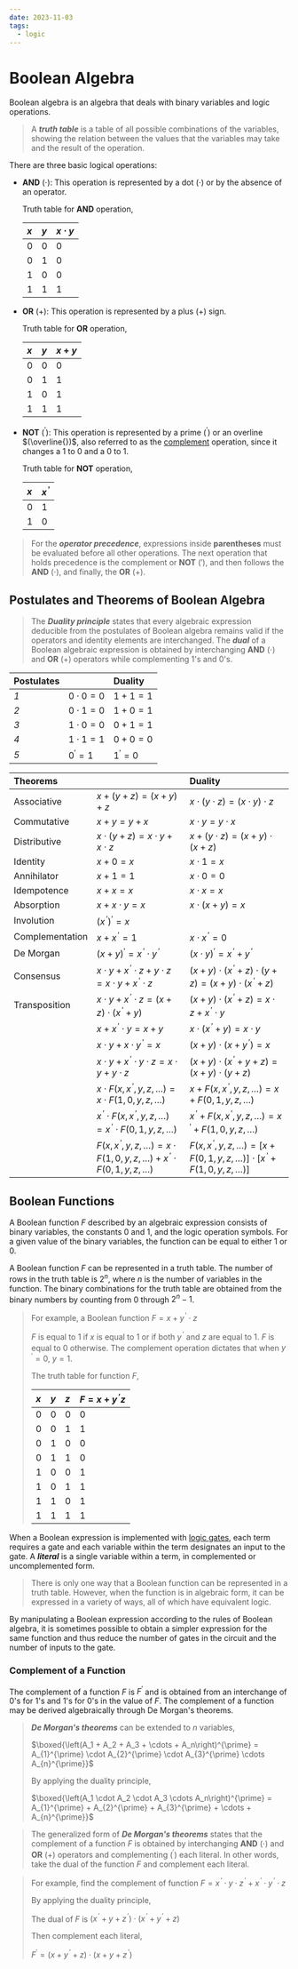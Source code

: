 ```yaml
---
date: 2023-11-03
tags:
  - logic
---
```


# Boolean Algebra

Boolean algebra is an algebra that deals with binary variables and logic operations.

> A ***truth table*** is a table of all possible combinations of the variables, showing the relation between the values that the variables may take and the result of the operation.

There are three basic logical operations:

- **AND** $(\cdot)$: This operation is represented by a dot $(\cdot)$ or by the absence of an operator. 

  Truth table for **AND** operation,

  | $x$ | $y$ | $x \cdot y$ |
  | :- | :- | :- |
  | $0$ | $0$ | $0$ |
  | $0$ | $1$ | $0$ |
  | $1$ | $0$ | $0$ |
  | $1$ | $1$ | $1$ |

- **OR** $(+)$: This operation is represented by a plus $(+)$ sign. 

  Truth table for **OR** operation,

  | $x$ | $y$ | $x + y$ |
  | :- | :- | :- |
  | $0$ | $0$ | $0$ |
  | $0$ | $1$ | $1$ |
  | $1$ | $0$ | $1$ |
  | $1$ | $1$ | $1$ |

- **NOT** $({}^{\prime})$: This operation is represented by a prime $({}^{\prime})$ or an overline $(\overline{})$, also referred to as the [complement](ef864335.md) operation, since it changes a $1$ to $0$ and a $0$ to $1$.

  Truth table for **NOT** operation,

  | $x$ | $x^{\,\prime}$ |
  | :- | :- |
  | $0$ | $1$ |
  | $1$ | $0$ |

> For the ***operator precedence***, expressions inside **parentheses** must be evaluated before all other operations. The next operation that holds precedence is the complement or **NOT** $(')$, and then follows the **AND** $(\cdot)$, and finally, the **OR** $(+)$.

## Postulates and Theorems of Boolean Algebra

> The ***Duality principle*** states that every algebraic expression deducible from the postulates of Boolean algebra remains valid if the operators and identity elements are interchanged. The ***dual*** of a Boolean algebraic expression is obtained by interchanging **AND** $(\cdot)$ and **OR** $(+)$ operators while complementing $1$'s and $0$'s.

| **Postulates** | | Duality |
| :- | :- | :- |
| *1* | $\displaystyle 0 \cdot 0 = 0$ | $\displaystyle 1 + 1 = 1$ |
| *2* | $\displaystyle 0 \cdot 1 = 0$ | $\displaystyle 1 + 0 = 1$ |
| *3* | $\displaystyle 1 \cdot 0 = 0$ | $\displaystyle 0 + 1 = 1$ |
| *4* | $\displaystyle 1 \cdot 1 = 1$ | $\displaystyle 0 + 0 = 0$ |
| *5* | $\displaystyle 0^{\prime} = 1$ | $\displaystyle 1^{\prime} = 0$ |

| **Theorems** | | Duality |
| :- | :- | :- |
| Associative | $\displaystyle x + (y + z) = (x + y) + z$ | $\displaystyle x \cdot (y \cdot z) = (x \cdot y) \cdot z$ |
| Commutative | $\displaystyle x + y = y + x$ | $\displaystyle x \cdot y = y \cdot x$ |
| Distributive | $\displaystyle x \cdot (y + z) = x \cdot y + x \cdot z$ | $\displaystyle x + (y \cdot z) = (x + y) \cdot (x + z)$ |
| Identity | $\displaystyle x + 0 = x$ | $\displaystyle x \cdot 1 = x$ |
| Annihilator | $\displaystyle x + 1 = 1$ | $\displaystyle x \cdot 0 = 0$ |
| Idempotence | $\displaystyle x + x = x$ | $\displaystyle x \cdot x = x$ |
| Absorption | $\displaystyle x + x \cdot y = x$ | $\displaystyle x \cdot (x + y) = x$ |
| Involution | $\displaystyle \left(x^{\,\prime}\right)^{\prime} = x$ | |
| Complementation | $\displaystyle x + x^{\,\prime} = 1$ | $\displaystyle x \cdot x^{\,\prime} = 0$ |
| De Morgan | $\displaystyle (x + y)^{\prime} = x^{\,\prime} \cdot y^{\,\prime}$ | $\displaystyle \left(x \cdot y\right)^{\prime} = x^{\,\prime} + y^{\,\prime}$ |
| Consensus | $\displaystyle x \cdot y + x^{\,\prime} \cdot z + y \cdot z = x \cdot y + x^{\,\prime} \cdot z$ | $\displaystyle (x + y) \cdot \left(x^{\,\prime} + z\right) \cdot (y + z) = (x + y) \cdot \left(x^{\,\prime} + z\right)$ |
| Transposition | $\displaystyle x \cdot y + x^{\,\prime} \cdot z = (x + z) \cdot \left(x^{\,\prime} + y\right)$ | $\displaystyle (x + y) \cdot \left(x^{\,\prime} + z\right) = x \cdot z + x^{\,\prime} \cdot y$ |
| | $\displaystyle x + x^{\,\prime} \cdot y = x + y$ | $\displaystyle x \cdot \left(x^{\,\prime} + y\right) = x \cdot y$ |
| | $\displaystyle x \cdot y + x \cdot y^{\,\prime} = x$ | $\displaystyle (x + y) \cdot \left(x + y^{\,\prime}\right) = x$ |
| | $\displaystyle x \cdot y + x^{\,\prime} \cdot y \cdot z = x \cdot y + y \cdot z$ | $\displaystyle (x + y) \cdot \left(x^{\,\prime} + y + z\right) = (x + y) \cdot (y + z)$ |
| | $\displaystyle x \cdot F\left(x,\,x^{\,\prime},\,y,\,z,\,\dots\right) = x \cdot F\left(1,\,0,\,y,\,z,\,\dots\right)$ | $\displaystyle x + F\left(x,\,x^{\,\prime},\,y,\,z,\,\dots\right) = x + F\left(0,\,1,\,y,\,z,\,\dots\right)$ |
| | $\displaystyle x^{\,\prime} \cdot F\left(x,\,x^{\,\prime},\,y,\,z,\,\dots\right) = x^{\,\prime} \cdot F\left(0,\,1,\,y,\,z,\,\dots\right)$ | $\displaystyle x^{\,\prime} + F\left(x,\,x^{\,\prime},\,y,\,z,\,\dots\right) = x^{\,\prime} + F\left(1,\,0,\,y,\,z,\,\dots\right)$ |
| | $\displaystyle F\left(x,\,x^{\,\prime},\,y,\,z,\,\dots\right) = x \cdot F\left(1,\,0,\,y,\,z,\,\dots\right) + x^{\,\prime} \cdot F\left(0,\,1,\,y,\,z,\,\dots\right)$ | $\displaystyle F\left(x,\,x^{\,\prime},\,y,\,z,\,\dots\right) = \left[x + F\left(0,\,1,\,y,\,z,\,\dots\right)\right] \cdot \left[x^{\,\prime} + F\left(1,\,0,\,y,\,z,\,\dots\right)\right]$ |

## Boolean Functions

A Boolean function $F$ described by an algebraic expression consists of binary variables, the constants $0$ and $1$, and the logic operation symbols. For a given value of the binary variables, the function can be equal to either $1$ or $0$.

A Boolean function $F$ can be represented in a truth table. The number of rows in the truth table is $2^n$, where $n$ is the number of variables in the function. The binary combinations for the truth table are obtained from the binary numbers by counting from $0$ through $2^n - 1$.

> For example, a Boolean function $\displaystyle F = x + y^{\,\prime} \cdot z$
>
> $F$ is equal to $1$ if $x$ is equal to $1$ or if both $y^{\,\prime}$ and $z$ are equal to $1$. $F$ is equal to $0$ otherwise. The complement operation dictates that when $y^{\,\prime} = 0$, $y = 1$.
>
> The truth table for function $F$,
>
> | $x$ | $y$ | $z$ | $\displaystyle F = x + y^{\,\prime}z$ |
> | :- | :- | :- | :- |
> | $0$ | $0$ | $0$ | $0$ |
> | $0$ | $0$ | $1$ | $1$ |
> | $0$ | $1$ | $0$ | $0$ |
> | $0$ | $1$ | $1$ | $0$ |
> | $1$ | $0$ | $0$ | $1$ |
> | $1$ | $0$ | $1$ | $1$ |
> | $1$ | $1$ | $0$ | $1$ |
> | $1$ | $1$ | $1$ | $1$ |

When a Boolean expression is implemented with [logic gates](afcc79cf.md), each term requires a gate and each variable within the term designates an input to the gate. A ***literal*** is a single variable within a term, in complemented or uncomplemented form.

> There is only one way that a Boolean function can be represented in a truth table. However, when the function is in algebraic form, it can be expressed in a variety of ways, all of which have equivalent logic.

By manipulating a Boolean expression according to the rules of Boolean algebra, it is sometimes possible to obtain a simpler expression for the same function and thus reduce the number of gates in the circuit and the number of inputs to the gate.

### Complement of a Function

The complement of a function $F$ is $F^{\prime}$ and is obtained from an interchange of $0$'s for $1$'s and $1$'s for $0$'s in the value of $F$. The complement of a function may be derived algebraically through De Morgan's theorems.

> ***De Morgan's theorems*** can be extended to $n$ variables,
>
> $\boxed{\left(A_1 + A_2 + A_3 + \cdots + A_n\right)^{\prime} = A_{1}^{\prime} \cdot A_{2}^{\prime} \cdot A_{3}^{\prime} \cdots A_{n}^{\prime}}$
>
> By applying the duality principle,
>
> $\boxed{\left(A_1 \cdot A_2 \cdot A_3 \cdots A_n\right)^{\prime} = A_{1}^{\prime} + A_{2}^{\prime} + A_{3}^{\prime} + \cdots + A_{n}^{\prime}}$

> The generalized form of ***De Morgan's theorems*** states that the complement of a function $F$ is obtained by interchanging **AND** $(\cdot)$ and **OR** $(+)$ operators and complementing $({}^{\prime})$ each literal. In other words, take the dual of the function $F$ and complement each literal.

> For example, find the complement of function $\displaystyle F = x^{\,\prime} \cdot y \cdot z^{\,\prime} + x^{\,\prime} \cdot y^{\,\prime} \cdot z$
>
> By applying the duality principle,
>
> The dual of $F$ is $\displaystyle \left(x^{\,\prime} + y + z^{\,\prime}\right) \cdot \left(x^{\,\prime} + y^{\,\prime} + z\right)$
>
> Then complement each literal,
>
> $\displaystyle F^{\prime} = \left(x + y^{\,\prime} + z\right) \cdot \left(x + y + z^{\,\prime}\right)$
